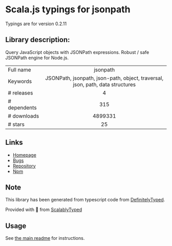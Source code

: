 
# Scala.js typings for jsonpath

Typings are for version 0.2.11

## Library description:
Query JavaScript objects with JSONPath expressions. Robust / safe JSONPath engine for Node.js.

|                    |                 |
| ------------------ | :-------------: |
| Full name          | jsonpath |
| Keywords           | JSONPath, jsonpath, json-path, object, traversal, json, path, data structures |
| # releases         | 4 |
| # dependents       | 315 |
| # downloads        | 4899331 |
| # stars            | 25 |

## Links
- [Homepage](https://github.com/dchester/jsonpath#readme)
- [Bugs](https://github.com/dchester/jsonpath/issues)
- [Repository](https://github.com/dchester/jsonpath)
- [Npm](https://www.npmjs.com/package/jsonpath)
    


## Note
This library has been generated from typescript code from [DefinitelyTyped](https://definitelytyped.org).

Provided with :purple_heart: from [ScalablyTyped](https://github.com/oyvindberg/ScalablyTyped)

## Usage
See [the main readme](../../readme.md) for instructions.


